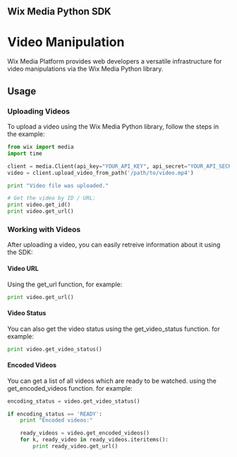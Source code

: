 Wix Media Python SDK
--------------------
Video Manipulation
==================
Wix Media Platform provides web developers a versatile infrastructure for video manipulations via the Wix Media Python library.

## Usage ##

### Uploading Videos ###

To upload a video using the Wix Media Python library, follow the steps in the example:

```python
from wix import media
import time

client = media.Client(api_key="YOUR_API_KEY", api_secret="YOUR_API_SECRET")
video = client.upload_video_from_path('/path/to/video.mp4')

print "Video file was uploaded."

# Get the video by ID / URL:
print video.get_id()
print video.get_url() 
```
### Working with Videos ###

After uploading a video, you can easily retreive information about it using the SDK:

#### Video URL ####

Using the get_url function, for example:

```python
print video.get_url()
```

#### Video Status  ####

You can also get the video status using the get_video_status function. for example:

```python
print video.get_video_status()
```

#### Encoded Videos ####

You can get a list of all videos which are ready to be watched. using the get_encoded_videos function. for example:

```python
encoding_status = video.get_video_status()

if encoding_status == 'READY':
    print "Encoded videos:"

    ready_videos = video.get_encoded_videos()
    for k, ready_video in ready_videos.iteritems():
        print ready_video.get_url()
```

